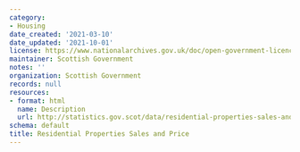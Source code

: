 ```yaml
---
category:
- Housing
date_created: '2021-03-10'
date_updated: '2021-10-01'
license: https://www.nationalarchives.gov.uk/doc/open-government-licence/version/3/
maintainer: Scottish Government
notes: ''
organization: Scottish Government
records: null
resources:
- format: html
  name: Description
  url: http://statistics.gov.scot/data/residential-properties-sales-and-price
schema: default
title: Residential Properties Sales and Price
---
```

